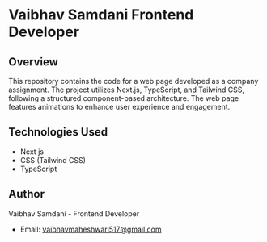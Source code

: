 # Vaibhav Samdani Frontend Developer

## Overview
This repository contains the code for a web page developed as a company assignment. The project utilizes Next.js, TypeScript, and Tailwind CSS, following a structured component-based architecture. The web page features animations to enhance user experience and engagement.

## Technologies Used
- Next js
- CSS (Tailwind CSS)
- TypeScript


## Author
Vaibhav Samdani - Frontend Developer
- Email: [vaibhavmaheshwari517@gmail.com](mailto:vaibhavmaheshwari517@gmail.com)


